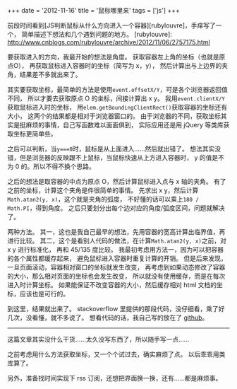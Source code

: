 +++
date = '2012-11-16'
title = '鼠标哪里来'
tags = ['js']
+++

前段时间看到[JS判断鼠标从什么方向进入一个容器][rubylouvre]，手痒写了一个，
简单描述下想法和几个遇到问题的地方。
[rubylouvre]: http://www.cnblogs.com/rubylouvre/archive/2012/11/06/2757175.html

要获取进入的方向，我最开始的想法是角度。
获取容器左上角的坐标（也就是原点O），
再获取鼠标进入容器时的坐标（简写为 x，y），
然后计算出与上边界的夹角，结果差不多就出来了。

其实要获取坐标，最简单的方法是使用`event.offsetX/Y`，可是各个浏览器返回值不同，
所以才要去获取原点 O 的坐标，间接计算出 x y。
我用`event.clientX/Y`获取鼠标进入时的坐标，
用`elem.getBoundingClientRect()`获取容器的坐标还有大小，
这两个的结果都是相对于浏览器窗口的。
由于浏览器的不同，获取坐标其实是挺麻烦的事情，自己写函数难以面面俱到，
实际应用还是用 jQuery 等类库获取坐标更简单些。

之后可以判断，当`y===0`时，鼠标是从上面进入……然后就出错了。
想法其实没错，但是浏览器的反映跟不上鼠标，当鼠标快速从上方进入容器时，
y 的值是不为 0 的。所以不得不换个思路。

之后的想法是取容器的中点为原点 O，然后计算鼠标进入点与 x 轴的夹角。
有了之前的坐标，计算这个夹角是件很简单的事情。
先求出 x y，然后计算`Math.atan2(y, x)`，这个就是夹角的弧度，
不好懂的话可以乘上`180 / Math.PI`，得到角度。
之后只要划分出每个边对应的角度/弧度区间，问题就解决了。

两种方法。
其一，这也是我自己最早的想法，先用容器的宽高计算出临界值，再进行比较。
其二，这个是看别人代码的做法，在计算`Math.atan2(y, x)`之前，对 x y 进行标准化，
再和 45/135 度比较。
我最初考虑用方法一，因为可以把容器的各个属性都缓存起来，
避免鼠标进入容器时重复计算的开销。
但是后来发现，一旦页面滚动，容器相对窗口的坐标就发生改变，
再考虑到如果动态修改了容器的大小，那么相对页面的坐标也会发生改变，
所以就没有使用缓存，而是在每次进入时计算坐标。
如果能保证不改变容器的大小，然后缓存相对 html 文档的坐标，应该也是可行的。

到这里，结果就出来了。
stackoverflow 里提供的那段代码，没仔细看，乘了好几次，没看懂，就不多说了。
想看代码的话，我自己写的放在了
[github](https://github.com/dhcmrlchtdj/toolkit/blob/master/snippet/javascript/mouse_direction.js)。

------

这篇文章其实没什么干货……太久没写东西了，所以随手写一点……

之前考虑用什么方法获取坐标，又一个个试过去，确实麻烦了点。
以后乖乖用类库算了。

另外，准备找时间实现下 rss 订阅，还想把界面换一换，还有……都是麻烦事。

